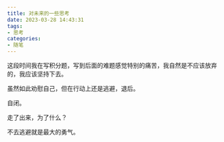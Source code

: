 ```yaml
---
title: 对未来的一些思考
date: 2023-03-28 14:43:31
tags:
- 思考
categories:
- 随笔
---
```


这段时间我在写积分题，写到后面的难题感觉特别的痛苦，我自然是不应该放弃的，我应该坚持下去。

虽然如此劝慰自己，但在行动上还是逃避，退后。

自闭。

走了出来，为了什么？

不去逃避就是最大的勇气。



